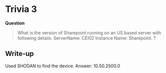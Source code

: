 # Trivia 3

**Question**
> What is the version of Sharepoint running on an US based server with following details:
> ServerName: CEI02 
> Instance Name: Sharepoint. ?

## Write-up
Used SHODAN to find the device. Answer: 10.50.2500.0

